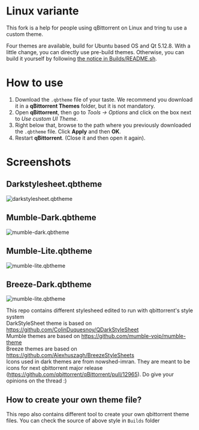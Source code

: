 # Linux variante
This fork is a help for people using qBittorrent on Linux and tring tu use a custom theme.


Four themes are available, build for Ubuntu based OS and Qt 5.12.8. With a little change, you can directly use pre-build themes. Otherwise, you can build it yourself by following [the notice in Builds/README.sh](Builds/README.md).

# How to use

1. Download the `.qbtheme` file of your taste. We recommend you download it in a **qBittorrent Themes** folder, but it is not mandatory.
2. Open **qBittorrent**, then go to *Tools -> Options* and click on the box next to *Use custom UI Theme*.
3. Right below that, browse to the path where you previously downloaded the `.qbtheme` file. Click **Apply** and then **OK**.
4. Restart **qBittorrent**. (Close it and then open it again).

# Screenshots
## Darkstylesheet.qbtheme
![darkstylesheet.qbtheme](screenshots/darkstylesheet.JPG)
## Mumble-Dark.qbtheme
![mumble-dark.qbtheme](screenshots/mumble-dark.JPG)
## Mumble-Lite.qbtheme
![mumble-lite.qbtheme](screenshots/mumble-lite.JPG)
## Breeze-Dark.qbtheme
![mumble-lite.qbtheme](screenshots/breeze-dark.JPG)

This repo contains different stylesheed edited to run with qbittorrent's style system  
DarkStyleSheet theme is based on https://github.com/ColinDuquesnoy/QDarkStyleSheet  
Mumble themes are based on https://github.com/mumble-voip/mumble-theme  
Breeze themes are based on https://github.com/Alexhuszagh/BreezeStyleSheets  
Icons used in dark themes are from nowshed-imran. They are meant to be icons for next qbittorrent major release (https://github.com/qbittorrent/qBittorrent/pull/12965). Do give your opinions on the thread :)


## How to create your own theme file?
This repo also contains different tool to create your own qbittorrent theme files.
You can check the source of above style in `Builds` folder
